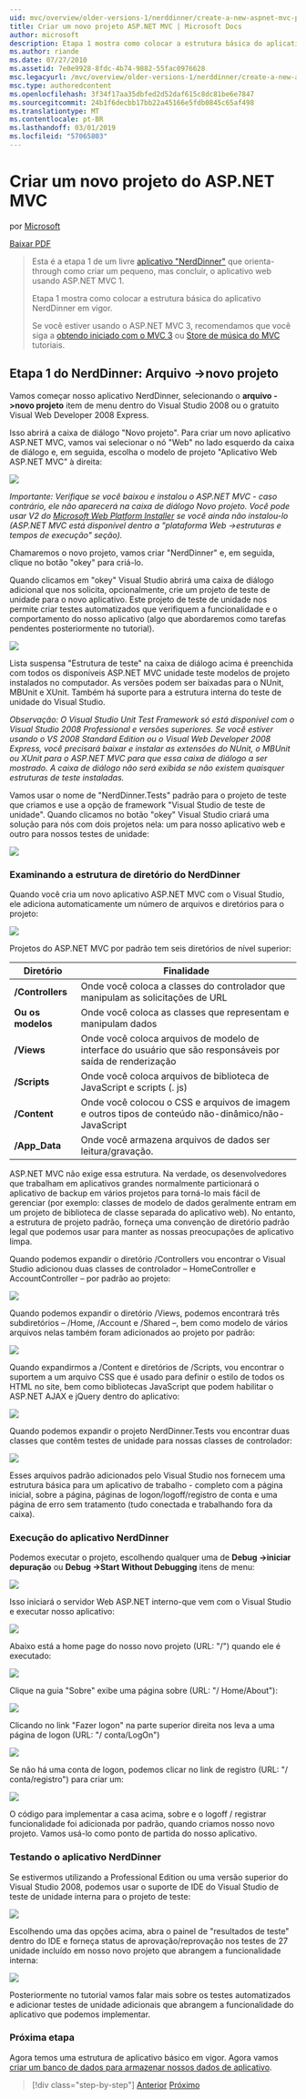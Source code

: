 ```yaml
---
uid: mvc/overview/older-versions-1/nerddinner/create-a-new-aspnet-mvc-project
title: Criar um novo projeto ASP.NET MVC | Microsoft Docs
author: microsoft
description: Etapa 1 mostra como colocar a estrutura básica do aplicativo NerdDinner em vigor.
ms.author: riande
ms.date: 07/27/2010
ms.assetid: 7e0e9928-8fdc-4b74-9882-55fac0976628
msc.legacyurl: /mvc/overview/older-versions-1/nerddinner/create-a-new-aspnet-mvc-project
msc.type: authoredcontent
ms.openlocfilehash: 3f34f17aa35dbfed2d52daf615c8dc81be6e7847
ms.sourcegitcommit: 24b1f6decbb17bb22a45166e5fdb0845c65af498
ms.translationtype: MT
ms.contentlocale: pt-BR
ms.lasthandoff: 03/01/2019
ms.locfileid: "57065803"
---
```

<a name="create-a-new-aspnet-mvc-project"></a>Criar um novo projeto do ASP.NET MVC
====================
por [Microsoft](https://github.com/microsoft)

[Baixar PDF](http://aspnetmvcbook.s3.amazonaws.com/aspnetmvc-nerdinner_v1.pdf)

> Esta é a etapa 1 de um livre [aplicativo "NerdDinner"](introducing-the-nerddinner-tutorial.md) que orienta-through como criar um pequeno, mas concluir, o aplicativo web usando ASP.NET MVC 1.
> 
> Etapa 1 mostra como colocar a estrutura básica do aplicativo NerdDinner em vigor.
> 
> Se você estiver usando o ASP.NET MVC 3, recomendamos que você siga a [obtendo iniciado com o MVC 3](../../older-versions/getting-started-with-aspnet-mvc3/cs/intro-to-aspnet-mvc-3.md) ou [Store de música do MVC](../../older-versions/mvc-music-store/mvc-music-store-part-1.md) tutoriais.


## <a name="nerddinner-step-1-file-gtnew-project"></a>Etapa 1 do NerdDinner: Arquivo -&gt;novo projeto

Vamos começar nosso aplicativo NerdDinner, selecionando o **arquivo -&gt;novo projeto** item de menu dentro do Visual Studio 2008 ou o gratuito Visual Web Developer 2008 Express.

Isso abrirá a caixa de diálogo "Novo projeto". Para criar um novo aplicativo ASP.NET MVC, vamos vai selecionar o nó "Web" no lado esquerdo da caixa de diálogo e, em seguida, escolha o modelo de projeto "Aplicativo Web ASP.NET MVC" à direita:

![](create-a-new-aspnet-mvc-project/_static/image1.png)

*Importante: Verifique se você baixou e instalou o ASP.NET MVC - caso contrário, ele não aparecerá na caixa de diálogo Novo projeto. Você pode usar V2 do [Microsoft Web Platform Installer](https://www.microsoft.com/web/downloads/platform.aspx) se você ainda não instalou-lo (ASP.NET MVC está disponível dentro a "plataforma Web -&gt;estruturas e tempos de execução" seção).*

Chamaremos o novo projeto, vamos criar "NerdDinner" e, em seguida, clique no botão "okey" para criá-lo.

Quando clicamos em "okey" Visual Studio abrirá uma caixa de diálogo adicional que nos solicita, opcionalmente, crie um projeto de teste de unidade para o novo aplicativo. Este projeto de teste de unidade nos permite criar testes automatizados que verifiquem a funcionalidade e o comportamento do nosso aplicativo (algo que abordaremos como tarefas pendentes posteriormente no tutorial).

![](create-a-new-aspnet-mvc-project/_static/image2.png)

Lista suspensa "Estrutura de teste" na caixa de diálogo acima é preenchida com todos os disponíveis ASP.NET MVC unidade teste modelos de projeto instalados no computador. As versões podem ser baixadas para o NUnit, MBUnit e XUnit. Também há suporte para a estrutura interna do teste de unidade do Visual Studio.

*Observação: O Visual Studio Unit Test Framework só está disponível com o Visual Studio 2008 Professional e versões superiores. Se você estiver usando o VS 2008 Standard Edition ou o Visual Web Developer 2008 Express, você precisará baixar e instalar as extensões do NUnit, o MBUnit ou XUnit para o ASP.NET MVC para que essa caixa de diálogo a ser mostrado. A caixa de diálogo não será exibida se não existem quaisquer estruturas de teste instaladas.*

Vamos usar o nome de "NerdDinner.Tests" padrão para o projeto de teste que criamos e use a opção de framework "Visual Studio de teste de unidade". Quando clicamos no botão "okey" Visual Studio criará uma solução para nós com dois projetos nela: um para nosso aplicativo web e outro para nossos testes de unidade:

![](create-a-new-aspnet-mvc-project/_static/image3.png)

### <a name="examining-the-nerddinner-directory-structure"></a>Examinando a estrutura de diretório do NerdDinner

Quando você cria um novo aplicativo ASP.NET MVC com o Visual Studio, ele adiciona automaticamente um número de arquivos e diretórios para o projeto:

![](create-a-new-aspnet-mvc-project/_static/image4.png)

Projetos do ASP.NET MVC por padrão tem seis diretórios de nível superior:

| **Diretório** | **Finalidade** |
| --- | --- |
| **/Controllers** | Onde você coloca a classes do controlador que manipulam as solicitações de URL |
| **Ou os modelos** | Onde você coloca as classes que representam e manipulam dados |
| **/Views** | Onde você coloca arquivos de modelo de interface do usuário que são responsáveis por saída de renderização |
| **/Scripts** | Onde você coloca arquivos de biblioteca de JavaScript e scripts (. js) |
| **/Content** | Onde você colocou o CSS e arquivos de imagem e outros tipos de conteúdo não-dinâmico/não-JavaScript |
| **/App\_Data** | Onde você armazena arquivos de dados ser leitura/gravação. |

ASP.NET MVC não exige essa estrutura. Na verdade, os desenvolvedores que trabalham em aplicativos grandes normalmente particionará o aplicativo de backup em vários projetos para torná-lo mais fácil de gerenciar (por exemplo: classes de modelo de dados geralmente entram em um projeto de biblioteca de classe separada do aplicativo web). No entanto, a estrutura de projeto padrão, forneça uma convenção de diretório padrão legal que podemos usar para manter as nossas preocupações de aplicativo limpa.

Quando podemos expandir o diretório /Controllers vou encontrar o Visual Studio adicionou duas classes de controlador – HomeController e AccountController – por padrão ao projeto:

![](create-a-new-aspnet-mvc-project/_static/image5.png)

Quando podemos expandir o diretório /Views, podemos encontrará três subdiretórios – /Home, /Account e /Shared –, bem como modelo de vários arquivos nelas também foram adicionados ao projeto por padrão:

![](create-a-new-aspnet-mvc-project/_static/image6.png)

Quando expandirmos a /Content e diretórios de /Scripts, vou encontrar o suportem a um arquivo CSS que é usado para definir o estilo de todos os HTML no site, bem como bibliotecas JavaScript que podem habilitar o ASP.NET AJAX e jQuery dentro do aplicativo:

![](create-a-new-aspnet-mvc-project/_static/image7.png)

Quando podemos expandir o projeto NerdDinner.Tests vou encontrar duas classes que contêm testes de unidade para nossas classes de controlador:

![](create-a-new-aspnet-mvc-project/_static/image8.png)

Esses arquivos padrão adicionados pelo Visual Studio nos fornecem uma estrutura básica para um aplicativo de trabalho - completo com a página inicial, sobre a página, páginas de logon/logoff/registro de conta e uma página de erro sem tratamento (tudo conectada e trabalhando fora da caixa).

### <a name="running-the-nerddinner-application"></a>Execução do aplicativo NerdDinner

Podemos executar o projeto, escolhendo qualquer uma de **Debug -&gt;iniciar depuração** ou **Debug -&gt;Start Without Debugging** itens de menu:

![](create-a-new-aspnet-mvc-project/_static/image9.png)

Isso iniciará o servidor Web ASP.NET interno-que vem com o Visual Studio e executar nosso aplicativo:

![](create-a-new-aspnet-mvc-project/_static/image10.png)

Abaixo está a home page do nosso novo projeto (URL: "/") quando ele é executado:

![](create-a-new-aspnet-mvc-project/_static/image11.png)

Clique na guia "Sobre" exibe uma página sobre (URL: "/ Home/About"):

![](create-a-new-aspnet-mvc-project/_static/image12.png)

Clicando no link "Fazer logon" na parte superior direita nos leva a uma página de logon (URL: "/ conta/LogOn")

![](create-a-new-aspnet-mvc-project/_static/image13.png)

Se não há uma conta de logon, podemos clicar no link de registro (URL: "/ conta/registro") para criar um:

![](create-a-new-aspnet-mvc-project/_static/image14.png)

O código para implementar a casa acima, sobre e o logoff / registrar funcionalidade foi adicionada por padrão, quando criamos nosso novo projeto. Vamos usá-lo como ponto de partida do nosso aplicativo.

### <a name="testing-the-nerddinner-application"></a>Testando o aplicativo NerdDinner

Se estivermos utilizando a Professional Edition ou uma versão superior do Visual Studio 2008, podemos usar o suporte de IDE do Visual Studio de teste de unidade interna para o projeto de teste:

![](create-a-new-aspnet-mvc-project/_static/image15.png)

Escolhendo uma das opções acima, abra o painel de "resultados de teste" dentro do IDE e forneça status de aprovação/reprovação nos testes de 27 unidade incluído em nosso novo projeto que abrangem a funcionalidade interna:

![](create-a-new-aspnet-mvc-project/_static/image16.png)

Posteriormente no tutorial vamos falar mais sobre os testes automatizados e adicionar testes de unidade adicionais que abrangem a funcionalidade do aplicativo que podemos implementar.

### <a name="next-step"></a>Próxima etapa

Agora temos uma estrutura de aplicativo básico em vigor. Agora vamos [criar um banco de dados para armazenar nossos dados de aplicativo](create-a-database.md).

> [!div class="step-by-step"]
> [Anterior](introducing-the-nerddinner-tutorial.md)
> [Próximo](create-a-database.md)
